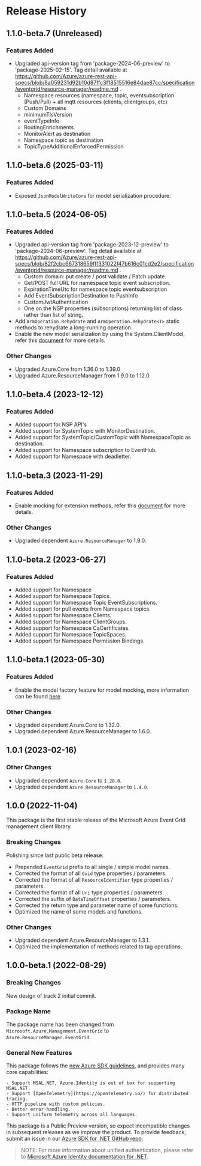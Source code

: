 # Release History

## 1.1.0-beta.7 (Unreleased)

### Features Added

- Upgraded api-version tag from 'package-2024-06-preview' to 'package-2025-02-15'. Tag detail available at https://github.com/Azure/azure-rest-api-specs/blob/8a059231d92b10d87ffc3f18515516e84dae87cc/specification/eventgrid/resource-manager/readme.md .
   - Namespace resources  (namespace, topic, eventsubscription (Push/Pull) + all mqtt resources (clients, clientgroups, etc)
   - Custom Domains
   - minimumTlsVersion
   - eventTypeInfo
   - RoutingEnrichments
   - MonitorAlert as destination
   - Namespace topic as destination 
   - TopicTypeAdditionalEnforcedPermission

## 1.1.0-beta.6 (2025-03-11)

### Features Added

- Exposed `JsonModelWriteCore` for model serialization procedure.

## 1.1.0-beta.5 (2024-06-05)

### Features Added

- Upgraded api-version tag from 'package-2023-12-preview' to 'package-2024-06-preview'. Tag detail available at https://github.com/Azure/azure-rest-api-specs/blob/82f2cbc667318659fff331022f47b616c01cd2e2/specification/eventgrid/resource-manager/readme.md .
    - Custom domain: put create / post validate / Patch update.
    - Get/POST full URL for namespace topic event subscription.
    - ExpirationTimeUtc for namespace topic eventsubscription
    - Add EventSubscriptionDestination to PushInfo
    - CustomJwtAuthentication
    - One on the NSP properties (subscriptions) returning list of class rather than list of string. 
- Add `ArmOperation.Rehydrate` and `ArmOperation.Rehydrate<T>` static methods to rehydrate a long-running operation.
- Enable the new model serialization by using the System.ClientModel, refer this [document](https://aka.ms/azsdk/net/mrw) for more details.

### Other Changes

- Upgraded Azure.Core from 1.36.0 to 1.39.0
- Upgraded Azure.ResourceManager from 1.9.0 to 1.12.0

## 1.1.0-beta.4 (2023-12-12)

### Features Added

- Added support for NSP API's
- Added support for SystemTopic with MonitorDestination.
- Added support for SystemTopic/CustomTopic with NamespaceTopic as destination.
- Added support for Namespace subscription to EventHub.
- Added support for Namespace with deadletter.

## 1.1.0-beta.3 (2023-11-29)

### Features Added

- Enable mocking for extension methods, refer this [document](https://aka.ms/azsdk/net/mocking) for more details.

### Other Changes

- Upgraded dependent `Azure.ResourceManager` to 1.9.0.

## 1.1.0-beta.2 (2023-06-27)

### Features Added

- Added support for Namespace
- Added support for Namespace Topics.
- Added support for Namespace Topic EventSubscriptions.
- Added support for pull events from Namespace topics.
- Added support for Namespace Clients.
- Added support for Namespace ClientGroups.
- Added support for Namespace CaCertificates.
- Added support for Namespace TopicSpaces.
- Added support for Namespace Permission Bindings.

## 1.1.0-beta.1 (2023-05-30)

### Features Added

- Enable the model factory feature for model mocking, more information can be found [here](https://azure.github.io/azure-sdk/dotnet_introduction.html#dotnet-mocking-factory-builder).

### Other Changes

- Upgraded dependent Azure.Core to 1.32.0.
- Upgraded dependent Azure.ResourceManager to 1.6.0.

## 1.0.1 (2023-02-16)

### Other Changes

- Upgraded dependent `Azure.Core` to `1.28.0`.
- Upgraded dependent `Azure.ResourceManager` to `1.4.0`.

## 1.0.0 (2022-11-04)

This package is the first stable release of the Microsoft Azure Event Grid management client library.

### Breaking Changes

Polishing since last public beta release:
- Prepended `EventGrid` prefix to all single / simple model names.
- Corrected the format of all `Guid` type properties / parameters.
- Corrected the format of all `ResourceIdentifier` type properties / parameters.
- Corrected the format of all `Uri` type properties / parameters.
- Corrected the suffix of `DateTimeOffset` properties / parameters.
- Corrected the return type and parameter name of some functions.
- Optimized the name of some models and functions.

### Other Changes

- Upgraded dependent Azure.ResourceManager to 1.3.1.
- Optimized the implementation of methods related to tag operations.

## 1.0.0-beta.1 (2022-08-29)

### Breaking Changes

New design of track 2 initial commit.

### Package Name

The package name has been changed from `Microsoft.Azure.Management.EventGrid` to `Azure.ResourceManager.EventGrid`.

### General New Features

This package follows the [new Azure SDK guidelines](https://azure.github.io/azure-sdk/general_introduction.html), and provides many core capabilities:

    - Support MSAL.NET, Azure.Identity is out of box for supporting MSAL.NET.
    - Support [OpenTelemetry](https://opentelemetry.io/) for distributed tracing.
    - HTTP pipeline with custom policies.
    - Better error-handling.
    - Support uniform telemetry across all languages.

This package is a Public Preview version, so expect incompatible changes in subsequent releases as we improve the product. To provide feedback, submit an issue in our [Azure SDK for .NET GitHub repo](https://github.com/Azure/azure-sdk-for-net/issues).

> NOTE: For more information about unified authentication, please refer to [Microsoft Azure Identity documentation for .NET](https://learn.microsoft.com/dotnet/api/overview/azure/identity-readme?view=azure-dotnet).
